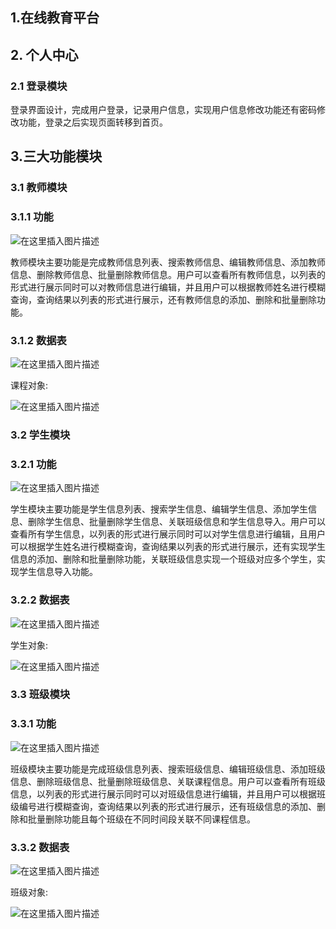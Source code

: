 ## 1.在线教育平台

## 2. 个人中心

### 2.1 登录模块
登录界面设计，完成用户登录，记录用户信息，实现用户信息修改功能还有密码修改功能，登录之后实现页面转移到首页。

## 3.三大功能模块

### 3.1 教师模块

### 3.1.1 功能
![在这里插入图片描述](https://img-blog.csdnimg.cn/1b92814b84ad46399401997e7e54b49f.png)

教师模块主要功能是完成教师信息列表、搜索教师信息、编辑教师信息、添加教师信息、删除教师信息、批量删除教师信息。用户可以查看所有教师信息，以列表的形式进行展示同时可以对教师信息进行编辑，并且用户可以根据教师姓名进行模糊查询，查询结果以列表的形式进行展示，还有教师信息的添加、删除和批量删除功能。

### 3.1.2 数据表

![在这里插入图片描述](https://img-blog.csdnimg.cn/3b77e9e4533045a993ca4e44430605a6.png)

课程对象:

![在这里插入图片描述](https://img-blog.csdnimg.cn/bf14d60098fa4162be3ef60af41e2497.png)

### 3.2 学生模块

### 3.2.1 功能
![在这里插入图片描述](https://img-blog.csdnimg.cn/81112858df674c8c91ba790c703d00f3.png)

学生模块主要功能是学生信息列表、搜索学生信息、编辑学生信息、添加学生信息、删除学生信息、批量删除学生信息、关联班级信息和学生信息导入。用户可以查看所有学生信息，以列表的形式进行展示同时可以对学生信息进行编辑，且用户可以根据学生姓名进行模糊查询，查询结果以列表的形式进行展示，还有实现学生信息的添加、删除和批量删除功能，关联班级信息实现一个班级对应多个学生，实现学生信息导入功能。

### 3.2.2 数据表

![在这里插入图片描述](https://img-blog.csdnimg.cn/c5f5532bfa0f42ab8d20492d315e051e.png)

学生对象:

![在这里插入图片描述](https://img-blog.csdnimg.cn/43e1037596b14cb69042c279cf36ccc6.png)


### 3.3 班级模块

### 3.3.1 功能 
![在这里插入图片描述](https://img-blog.csdnimg.cn/1b38f313ab0047ee894802fcbb7954df.png)

班级模块主要功能是完成班级信息列表、搜索班级信息、编辑班级信息、添加班级信息、删除班级信息、批量删除班级信息、关联课程信息。用户可以查看所有班级信息，以列表的形式进行展示同时可以对班级信息进行编辑，并且用户可以根据班级编号进行模糊查询，查询结果以列表的形式进行展示，还有班级信息的添加、删除和批量删除功能且每个班级在不同时间段关联不同课程信息。

### 3.3.2 数据表

![在这里插入图片描述](https://img-blog.csdnimg.cn/5218cd7c0e604d4ea3ef0f84d40c2cc6.png)

班级对象:

![在这里插入图片描述](https://img-blog.csdnimg.cn/d5554163590041669aa093d3898f33e5.png)